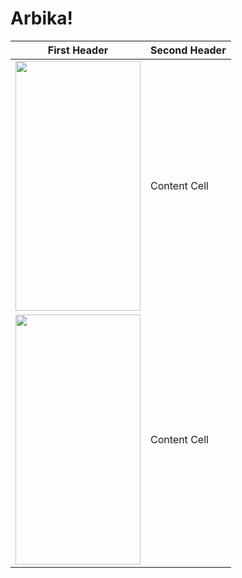 # Arbika!

| First Header  | Second Header |
| ------------- | ------------- |
|<img src="https://github.com/alinaghizadeh71/Arbika/assets/16202692/08563c1f-7ea4-4290-8ece-8222158360e3" width="200" height="400"/> | Content Cell  |
|<img src="https://github.com/alinaghizadeh71/Arbika/assets/16202692/bbc3b302-7725-48f5-a0a3-9eb6e2d0fbdb" width="200" height="400"/>  | Content Cell  |
